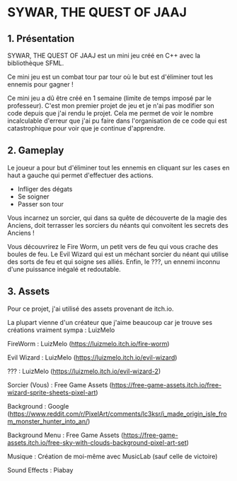 # SYWAR, THE QUEST OF JAAJ

## 1. Présentation

  SYWAR, THE QUEST OF JAAJ est un mini jeu créé en C++ avec la bibliothèque SFML.

Ce mini jeu est un combat tour par tour où le but est d'éliminer tout les ennemis pour gagner !

Ce mini jeu a dû être créé en 1 semaine (limite de temps imposé par le professeur). C'est mon premier projet de jeu et je n'ai pas modifier son code depuis que j'ai rendu le projet.
Cela me permet de voir le nombre incalculable d'erreur que j'ai pu faire dans l'organisation de ce code qui est catastrophique pour voir que je continue d'apprendre.

## 2. Gameplay

  Le joueur a pour but d'éliminer tout les ennemis en cliquant sur les cases en haut a gauche qui permet d'effectuer des actions.
- Infliger des dégats
- Se soigner
- Passer son tour

Vous incarnez un sorcier, qui dans sa quête de découverte de la magie des Anciens, doit terrasser les sorciers du néants qui convoitent les secrets des Anciens !

Vous découvrirez le Fire Worm, un petit vers de feu qui vous crache des boules de feu.
Le Evil Wizard qui est un méchant sorcier du néant qui utilise des sorts de feu et qui soigne ses alliés.
Enfin, le ???, un ennemi inconnu d'une puissance inégalé et redoutable.

## 3. Assets

  Pour ce projet, j'ai utilisé des assets provenant de itch.io.

La plupart vienne d'un créateur que j'aime beaucoup car je trouve ses créations vraiment sympa : LuizMelo 

FireWorm : LuizMelo (https://luizmelo.itch.io/fire-worm)

Evil Wizard : LuizMelo (https://luizmelo.itch.io/evil-wizard)

??? : LuizMelo (https://luizmelo.itch.io/evil-wizard-2)

Sorcier (Vous) : Free Game Assets (https://free-game-assets.itch.io/free-wizard-sprite-sheets-pixel-art)

Background : Google (https://www.reddit.com/r/PixelArt/comments/lc3ksr/i_made_origin_isle_from_monster_hunter_into_an/)

Background Menu : Free Game Assets (https://free-game-assets.itch.io/free-sky-with-clouds-background-pixel-art-set)

Musique : Création de moi-même avec MusicLab (sauf celle de victoire)

Sound Effects : Piabay
